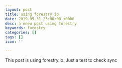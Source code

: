 ```yaml
---
layout: post
title: using forestry io
date: 2019-05-31 23:00:00 +0000
desc: a nnew post using forestry
keywords: forestry
categories: []
tags: []
icon: ''

---
```

This post is using forestry.io. Just a test to check sync